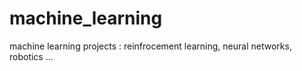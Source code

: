 # machine_learning
machine learning projects : reinfrocement learning, neural networks, robotics ...
